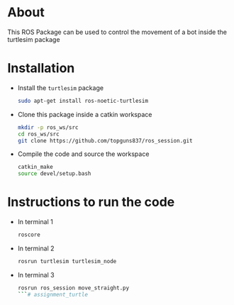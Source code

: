 # About

This ROS Package can be used to control the movement of a bot inside the turtlesim package

# Installation

- Install the `turtlesim` package

    ```bash
    sudo apt-get install ros-noetic-turtlesim
    ```

- Clone this package inside a catkin workspace

    ```bash
    mkdir -p ros_ws/src 
    cd ros_ws/src
    git clone https://github.com/topguns837/ros_session.git
    ```

- Compile the code and source the workspace

    ```bash
    catkin_make
    source devel/setup.bash
    ```

# Instructions to run the code

- In terminal 1

    ```bash
    roscore
    ```

- In terminal 2

    ```bash
    rosrun turtlesim turtlesim_node
    ```

- In terminal 3

    ```bash
    rosrun ros_session move_straight.py
    ```# assignment_turtle
